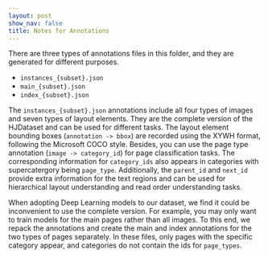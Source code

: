```yaml
---
layout: post
show_nav: false
title: Notes for Annotations
---
```


There are three types of annotations files in this folder, and they are generated for different purposes. 

- `instances_{subset}.json`
- `main_{subset}.json` 
- `index_{subset}.json`

The `instances_{subset}.json` annotations include all four types of images and seven types of layout elements. They are the complete version of the HJDataset and can be used for different tasks. The layout element bounding boxes (`annotation -> bbox`) are recorded using the XYWH format, following the Microsoft COCO style. Besides, you can use the page type annotation (`image -> category_id`) for page classification tasks. The corresponding information for `category_ids` also appears in categories with supercatergory being `page_type`. Additionally, the `parent_id` and `next_id` provide extra information for the text regions and can be used for hierarchical layout understanding and read order understanding tasks.

When adopting Deep Learning models to our dataset, we find it could be inconvenient to use the complete version. For example, you may only want to train models for the main pages rather than all images. To this end, we repack the annotations and create the main and index annotations for the two types of pages separately. In these files, only pages with the specific category appear, and categories do not contain the ids for `page_types`.
